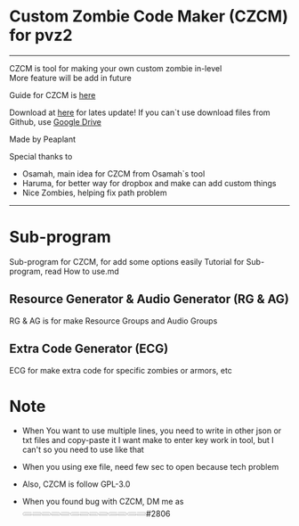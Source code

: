 # Custom Zombie Code Maker (CZCM) for pvz2
---
CZCM is tool for making your own custom zombie in-level  
More feature will be add in future

Guide for CZCM is [here](https://wikidocs.net/book/8639)

Download at [here](https://github.com/Peap1ant/Custom-Zombie-Code-Maker-for-pvz2/releases) for lates update!
If you can`t use download files from Github, use [Google Drive](https://drive.google.com/drive/folders/1QJk3kmjBC5pce6Wm5FvTFiisCFb4pztX?usp=sharing)

Made by Peaplant

Special thanks to
- Osamah, main idea for CZCM from Osamah`s tool
- Haruma, for better way for dropbox and make can add custom things
- Nice Zombies, helping fix path problem

---

# Sub-program

Sub-program for CZCM, for add some options easily
Tutorial for Sub-program, read How to use.md

## Resource Generator & Audio Generator (RG & AG)

RG & AG is for make Resource Groups and Audio Groups

## Extra Code Generator (ECG)  

ECG for make extra code for specific zombies or armors, etc  

# Note

- When You want to use multiple lines, you need to write in other json or txt files and copy-paste it
  I want make to enter key work in tool, but I can't so you need to use like that

- When you using exe file, need few sec to open because tech problem

- Also, CZCM is follow GPL-3.0

- When you found bug with CZCM, DM me as 𓄵𓄶𓄳𓄳𓄶𓄵𓄶𓄳𓄶𓄵𓄳𓄵𓄶#2806
